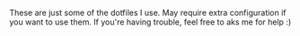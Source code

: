 These are just some of the dotfiles I use. May require extra configuration if you want to use them. If you're having trouble, feel free to aks me for help :)
